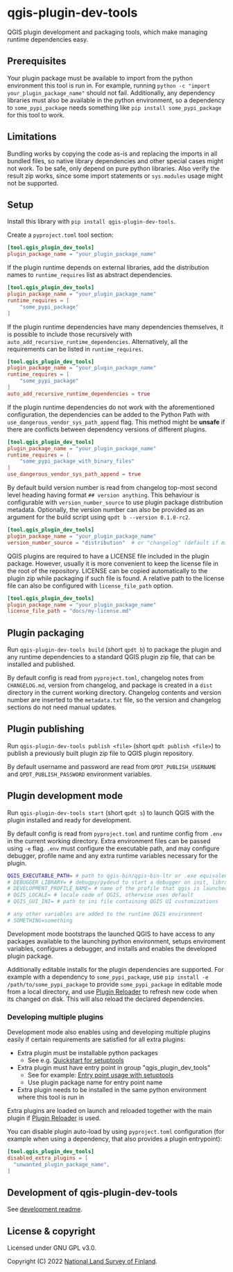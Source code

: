 # qgis-plugin-dev-tools

QGIS plugin development and packaging tools, which make managing runtime dependencies easy.

## Prerequisites

Your plugin package must be available to import from the python environment this tool is run in. For example, running `python -c "import your_plugin_package_name"` should not fail. Additionally, any dependency libraries must also be available in the python environment, so a dependency to `some_pypi_package` needs something like `pip install some_pypi_package` for this tool to work.

## Limitations

Bundling works by copying the code as-is and replacing the imports in all bundled files, so native library dependencies and other special cases might not work. To be safe, only depend on pure python libraries. Also verify the result zip works, since some import statements or `sys.modules` usage might not be supported.

## Setup

Install this library with `pip install qgis-plugin-dev-tools`.

Create a `pyproject.toml` tool section:

```toml
[tool.qgis_plugin_dev_tools]
plugin_package_name = "your_plugin_package_name"
```

If the plugin runtime depends on external libraries, add the distribution names to `runtime_requires` list as abstract dependencies.

```toml
[tool.qgis_plugin_dev_tools]
plugin_package_name = "your_plugin_package_name"
runtime_requires = [
    "some_pypi_package"
]
```

If the plugin runtime dependencies have many dependencies themselves, it is possible to include those recursively with `auto_add_recursive_runtime_dependencies`. Alternatively, all the requirements can be listed in `runtime_requires`.

```toml
[tool.qgis_plugin_dev_tools]
plugin_package_name = "your_plugin_package_name"
runtime_requires = [
    "some_pypi_package"
]
auto_add_recursive_runtime_dependencies = true
```

If the plugin runtime dependencies do not work with the aforementioned configuration, the dependencies can be added to the Python Path with `use_dangerous_vendor_sys_path_append` flag. This method might be **unsafe** if there are conflicts between dependency versions of different plugins.

```toml
[tool.qgis_plugin_dev_tools]
plugin_package_name = "your_plugin_package_name"
runtime_requires = [
    "some_pypi_package_with_binary_files"
]
use_dangerous_vendor_sys_path_append = true
```

By default build version number is read from changelog top-most second level heading having format `## version anything`. This behaviour is configurable with `version_number_source` to use plugin package distribution metadata. Optionally, the version number can also be provided as an argument for the build script using `qpdt b --version 0.1.0-rc2`.

```toml
[tool.qgis_plugin_dev_tools]
plugin_package_name = "your_plugin_package_name"
version_number_source = "distribution"  # or "changelog" (default if missing)
```

QGIS plugins are required to have a LICENSE file included in the plugin package. However, usually it is more convenient to keep the license file in the root of the repository. LICENSE can be copied automatically to the plugin zip while packaging if such file is found. A relative path to the license file can also be configured with `license_file_path` option.

```toml
[tool.qgis_plugin_dev_tools]
plugin_package_name = "your_plugin_package_name"
license_file_path = "docs/my-license.md"
```

## Plugin packaging

Run `qgis-plugin-dev-tools build` (short `qpdt b`) to package the plugin and any runtime dependencies to a standard QGIS plugin zip file, that can be installed and published.

By default config is read from `pyproject.toml`, changelog notes from `CHANGELOG.md`, version from changelog, and package is created in a `dist` directory in the current working directory. Changelog contents and version number are inserted to the `metadata.txt` file, so the version and changelog sections do not need manual updates.

## Plugin publishing

Run `qgis-plugin-dev-tools publish <file>` (short `qpdt publish <file>`) to publish a previously built plugin zip file to QGIS plugin repository.

By default username and password are read from `QPDT_PUBLISH_USERNAME` and `QPDT_PUBLISH_PASSWORD` environment variables.

## Plugin development mode

Run `qgis-plugin-dev-tools start` (short `qpdt s`) to launch QGIS with the plugin installed and ready for development.

By default config is read from `pyproject.toml` and runtime config from `.env` in the current working directory. Extra environment files can be passed using `-e` flag. `.env` must configure the executable path, and may configure debugger, profile name and any extra runtime variables necessary for the plugin.

```sh
QGIS_EXECUTABLE_PATH= # path to qgis-bin/qgis-bin-ltr or .exe equivalents, necessary
# DEBUGGER_LIBRARY= # debugpy/pydevd to start a debugger on init, library must be installed to the environment
# DEVELOPMENT_PROFILE_NAME= # name of the profile that qgis is launched with, otherwise uses default
# QGIS_LOCALE= # locale code of QGIS, otherwise uses default
# QGIS_GUI_INI= # path to ini file containing QGIS UI customizations

# any other variables are added to the runtime QGIS environment
# SOMETHING=something
```

Development mode bootstraps the launched QGIS to have access to any packages available to the launching python environment, setups enviroment variables, configures a debugger, and installs and enables the developed plugin package.

Additionally editable installs for the plugin dependencies are supported. For example with a dependency to `some_pypi_package`, use `pip install -e /path/to/some_pypi_package` to provide `some_pypi_package` in editable mode from a local directory, and use [Plugin Reloader] to refresh new code when its changed on disk. This will also reload the declared dependencies.

### Developing multiple plugins

Development mode also enables using and developing multiple plugins easily if certain requirements are satisfied for all extra plugins:

* Extra plugin must be installable python packages
  * See e.g. [Quickstart for setuptools]
* Extra plugin must have entry point in group "qgis_plugin_dev_tools"
  * See for example: [Entry point usage with setuptools]
  * Use plugin package name for entry point name
* Extra plugin needs to be installed in the same python environment where this tool is run in

Extra plugins are loaded on launch and reloaded together with the main plugin if [Plugin Reloader] is used.

You can disable plugin auto-load by using `pyproject.toml` configuration (for example when using a dependency, that also provides a plugin entrypoint):

```toml
[tool.qgis_plugin_dev_tools]
disabled_extra_plugins = [
  "unwanted_plugin_package_name",
]
```

## Development of qgis-plugin-dev-tools

See [development readme](./DEVELOPMENT.md).

## License & copyright

Licensed under GNU GPL v3.0.

Copyright (C) 2022 [National Land Survey of Finland].

[Plugin Reloader]: https://plugins.qgis.org/plugins/plugin_reloader
[National Land Survey of Finland]: https://www.maanmittauslaitos.fi/en
[Quickstart for setuptools]: https://setuptools.pypa.io/en/latest/userguide/quickstart.html
[Entry point usage with setuptools]: https://setuptools.pypa.io/en/latest/userguide/entry_point.html#advertising-behavior
